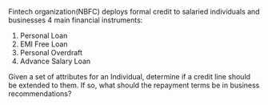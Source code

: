Fintech organization(NBFC) deploys formal credit to salaried individuals and businesses 4 main financial instruments:

1) Personal Loan
2) EMI Free Loan
3) Personal Overdraft
4) Advance Salary Loan

Given a set of attributes for an Individual, determine if a credit line should be extended to them.
If so, what should the repayment terms be in business recommendations?
